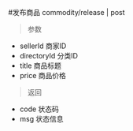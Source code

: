 #发布商品
commodity/release | post
> 参数  
* sellerId 商家ID
* directoryId 分类ID
* title 商品标题
* price 商品价格

> 返回  
* code 状态码
* msg 状态信息
